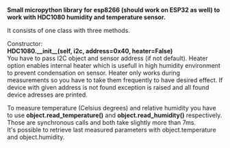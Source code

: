 **Small micropython library for esp8266 (should work on ESP32 as well) to work with HDC1080 humidity and temperature sensor.**

It consists of one class with three methods.

Constructor:<br />
**HDC1080.\_\_init\_\_(self, i2c, address=0x40, heater=False)**<br />
You have to pass I2C object and sensor address (if not default). Heater option enables internal heater which is usefull in high humidity environment to prevent condensation on sensor. Heater only works during measurements so you have to take them frequently to have desired effect. If device with given address is not found exception is raised and all found device adresses are printed.

To measure temperature (Celsius degrees) and relative humidity you have to use **object.read_temperature()** and **object.read_humidity()** respectively. Those are synchronous calls and both take slightly more than 7ms. <br />
It's possible to retrieve last measured parameters with object.temperature and object.humidity.
